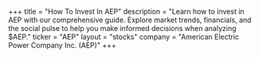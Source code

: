 +++
title = "How To Invest In AEP"
description = "Learn how to invest in AEP with our comprehensive guide. Explore market trends, financials, and the social pulse to help you make informed decisions when analyzing $AEP."
ticker = "AEP"
layout = "stocks"
company = "American Electric Power Company Inc. (AEP)"
+++

